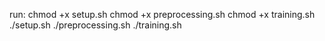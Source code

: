 run:
chmod +x setup.sh
chmod +x preprocessing.sh
chmod +x training.sh
./setup.sh
./preprocessing.sh
./training.sh
